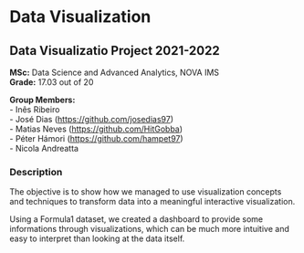 # Data Visualization
## Data Visualizatio Project 2021-2022   
   
**MSc:** Data Science and Advanced Analytics, NOVA IMS   
**Grade:** 17.03 out of 20  
   
**Group Members:**   
\- Inês Ribeiro   
\- José Dias (https://github.com/josedias97)   
\- Matias Neves (https://github.com/HitGobba)   
\- Péter Hámori (https://github.com/hampet97)   
\- Nicola Andreatta    
    
### Description 
The objective is to show how we managed to use visualization concepts and techniques to transform data into a meaningful interactive visualization.

Using a Formula1 dataset, we created a dashboard to provide some informations through visualizations, which can be much more intuitive and easy to interpret than looking at the data itself.
